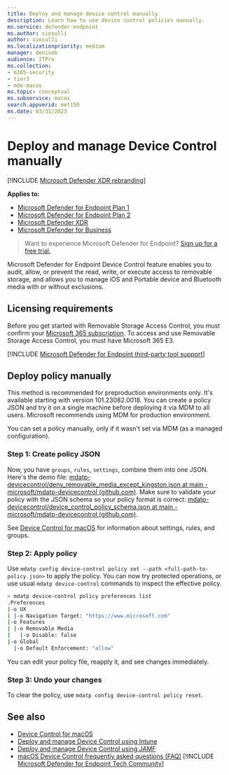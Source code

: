 ```yaml
---
title: Deploy and manage device control manually
description: Learn how to use device control policies manually.
ms.service: defender-endpoint
ms.author: siosulli
author: siosulli
ms.localizationpriority: medium
manager: deniseb
audience: ITPro
ms.collection: 
- m365-security
- tier3
- mde-macos
ms.topic: conceptual
ms.subservice: macos
search.appverid: met150
ms.date: 03/31/2023
---
```


# Deploy and manage Device Control manually

[!INCLUDE [Microsoft Defender XDR rebranding](../includes/microsoft-defender.md)]

**Applies to:**

- [Microsoft Defender for Endpoint Plan 1](microsoft-defender-endpoint.md)
- [Microsoft Defender for Endpoint Plan 2](microsoft-defender-endpoint.md)
- [Microsoft Defender XDR](/defender-xdr)
- [Microsoft Defender for Business](/microsoft-365/security/defender-business)

> Want to experience Microsoft Defender for Endpoint? [Sign up for a free trial.](https://signup.microsoft.com/create-account/signup?products=7f379fee-c4f9-4278-b0a1-e4c8c2fcdf7e&ru=https://aka.ms/MDEp2OpenTrial?ocid=docs-wdatp-exposedapis-abovefoldlink)

Microsoft Defender for Endpoint Device Control feature enables you to audit, allow, or prevent the read, write, or execute access to removable storage, and allows you to manage iOS and Portable device and Bluetooth media with or without exclusions.

## Licensing requirements

Before you get started with Removable Storage Access Control, you must confirm your [Microsoft 365 subscription](https://www.microsoft.com/microsoft-365/compare-microsoft-365-enterprise-plans?rtc=3). To access and use Removable Storage Access Control, you must have Microsoft 365 E3.

[!INCLUDE [Microsoft Defender for Endpoint third-party tool support](../includes/support.md)]

## Deploy policy manually

This method is recommended for preproduction environments only. It's available starting with version 101.23082.0018.
You can create a policy JSON and try it on a single machine before deploying it via MDM to all users.
Microsoft recommends using MDM for production environment.

You can set a policy manually, only if it wasn't set via MDM (as a managed configuration).

### Step 1: Create policy JSON

Now, you have `groups`, `rules`, `settings`, combine them into one JSON. Here's the demo file: [mdatp-devicecontrol/deny_removable_media_except_kingston.json at main - microsoft/mdatp-devicecontrol (github.com)](https://github.com/microsoft/mdatp-devicecontrol/blob/main/macOS/policy/samples/deny_removable_media_except_kingston.md). Make sure to validate your policy with the JSON schema so your policy format is correct: [mdatp-devicecontrol/device_control_policy_schema.json at main - microsoft/mdatp-devicecontrol (github.com)](https://github.com/microsoft/mdatp-devicecontrol/blob/main/macOS/policy/device_control_policy_schema.json).

See [Device Control for macOS](mac-device-control-overview.md) for information about settings, rules, and groups.

### Step 2: Apply policy

Use `mdatp config device-control policy set --path <full-path-to-policy.json>` to apply the policy.
You can now try protected operations, or use usual `mdatp device-control` commands to inspect the effective policy.

```sh
> mdatp device-control policy preferences list
.Preferences
|-o UX
| |-o Navigation Target: "https://www.microsoft.com"
|-o Features
| |-o Removable Media
|   |-o Disable: false
|-o Global
  |-o Default Enforcement: "allow"

```

You can edit your policy file, reapply it, and see changes immediately.

### Step 3: Undo your changes

To clear the policy, use `mdatp config device-control policy reset`.

## See also

- [Device Control for macOS](mac-device-control-overview.md)
- [Deploy and manage Device Control using Intune](mac-device-control-intune.md)
- [Deploy and manage Device Control using JAMF](mac-device-control-jamf.md)
- [macOS Device Control frequently asked questions (FAQ)](mac-device-control-faq.md)
[!INCLUDE [Microsoft Defender for Endpoint Tech Community](../includes/defender-mde-techcommunity.md)]

